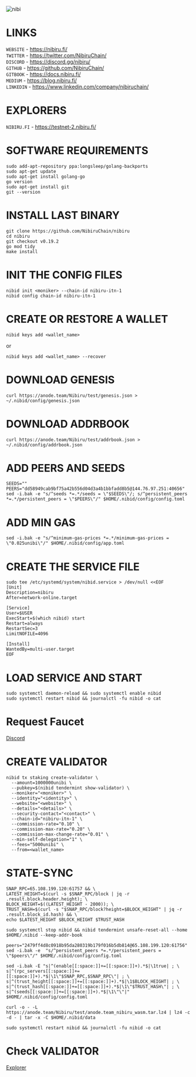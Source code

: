 ![nibi](https://user-images.githubusercontent.com/96678356/222181438-7a415e6a-8d57-40cb-9dd7-6bc7a8f37302.jpg)

# LINKS
```WEBSITE``` - https://nibiru.fi/ <br>
```TWITTER``` - https://twitter.com/NibiruChain/ <br>
```DISCORD``` - https://discord.gg/nibiru/ <br>
```GITHUB``` - https://github.com/NibiruChain/ <br>
```GITBOOK``` - https://docs.nibiru.fi/ <br>
```MEDIUM``` - https://blog.nibiru.fi/ <br>
```LINKEDIN``` - https://www.linkedin.com/company/nibiruchain/ 
# EXPLORERS
```NIBIRU.FI``` - https://testnet-2.nibiru.fi/ 
# SOFTWARE REQUIREMENTS
```
sudo add-apt-repository ppa:longsleep/golang-backports
sudo apt-get update
sudo apt-get install golang-go
go version
sudo apt-get install git
git --version
```
# INSTALL LAST BINARY
```
git clone https://github.com/NibiruChain/nibiru
cd nibiru
git checkout v0.19.2
go mod tidy
make install
```
# INIT THE CONFIG FILES
```
nibid init <moniker> --chain-id nibiru-itn-1
nibid config chain-id nibiru-itn-1
```
# CREATE OR RESTORE A WALLET
```
nibid keys add <wallet_name>
```
or 
```
nibid keys add <wallet_name> --recover
```
# DOWNLOAD GENESIS
```
curl https://anode.team/Nibiru/test/genesis.json > ~/.nibid/config/genesis.json
```
# DOWNLOAD ADDRBOOK
```
curl https://anode.team/Nibiru/test/addrbook.json > ~/.nibid/config/addrbook.json
```
# ADD PEERS AND SEEDS
```
SEEDS=""
PEERS="dd58949cab9bf75a42b556d04d3a4b1bbfadd8b5@144.76.97.251:40656"
sed -i.bak -e "s/^seeds *=.*/seeds = \"$SEEDS\"/; s/^persistent_peers *=.*/persistent_peers = \"$PEERS\"/" $HOME/.nibid/config/config.toml
```
# ADD MIN GAS
```
sed -i.bak -e "s/^minimum-gas-prices *=.*/minimum-gas-prices = \"0.025unibi\"/" $HOME/.nibid/config/app.toml
```
# CREATE THE SERVICE FILE
```
sudo tee /etc/systemd/system/nibid.service > /dev/null <<EOF
[Unit]
Description=nibiru
After=network-online.target

[Service]
User=$USER
ExecStart=$(which nibid) start
Restart=always
RestartSec=3
LimitNOFILE=4096

[Install]
WantedBy=multi-user.target
EOF
```
# LOAD SERVICE AND START
```
sudo systemctl daemon-reload && sudo systemctl enable nibid
sudo systemctl restart nibid && journalctl -fu nibid -o cat
```
# Request Faucet
  [Discord](https://discord.gg/nibiru)
  
# CREATE VALIDATOR
```
nibid tx staking create-validator \
  --amount=1000000unibi \
  --pubkey=$(nibid tendermint show-validator) \
  --moniker="<moniker>" \
  --identity="<identity>" \
  --website="<website>" \
  --details="<details>" \
  --security-contact="<contact>" \
  --chain-id="nibiru-itn-1" \
  --commission-rate="0.10" \
  --commission-max-rate="0.20" \
  --commission-max-change-rate="0.01" \
  --min-self-delegation="1" \
  --fees="5000unibi" \
  --from=<wallet_name>
```
# STATE-SYNC
```
SNAP_RPC=65.108.199.120:61757 && \
LATEST_HEIGHT=$(curl -s $SNAP_RPC/block | jq -r .result.block.header.height); \
BLOCK_HEIGHT=$((LATEST_HEIGHT - 2000)); \
TRUST_HASH=$(curl -s "$SNAP_RPC/block?height=$BLOCK_HEIGHT" | jq -r .result.block_id.hash) && \
echo $LATEST_HEIGHT $BLOCK_HEIGHT $TRUST_HASH
```
```
sudo systemctl stop nibid && nibid tendermint unsafe-reset-all --home $HOME/.nibid --keep-addr-book
```
```
peers="2479ff4d8c0918b95da280319b179f016b5db814@65.108.199.120:61756"
sed -i.bak -e  "s/^persistent_peers *=.*/persistent_peers = \"$peers\"/" $HOME/.nibid/config/config.toml
```
```
sed -i.bak -E "s|^(enable[[:space:]]+=[[:space:]]+).*$|\1true| ; \
s|^(rpc_servers[[:space:]]+=[[:space:]]+).*$|\1\"$SNAP_RPC,$SNAP_RPC\"| ; \
s|^(trust_height[[:space:]]+=[[:space:]]+).*$|\1$BLOCK_HEIGHT| ; \
s|^(trust_hash[[:space:]]+=[[:space:]]+).*$|\1\"$TRUST_HASH\"| ; \
s|^(seeds[[:space:]]+=[[:space:]]+).*$|\1\"\"|" $HOME/.nibid/config/config.toml
```
```
curl -o - -L https://anode.team/Nibiru/test/anode.team_nibiru_wasm.tar.lz4 | lz4 -c -d - | tar -x -C $HOME/.nibid/data
```
```
sudo systemctl restart nibid && journalctl -fu nibid -o cat
```
# Check VALIDATOR
[Explorer](https://nibiru.explorers.guru/)
